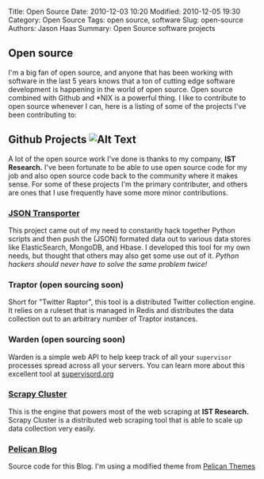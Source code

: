 Title: Open Source
Date: 2010-12-03 10:20
Modified: 2010-12-05 19:30
Category: Open Source
Tags: open source, software
Slug: open-source
Authors: Jason Haas
Summary: Open Source software projects

## Open source 
<!-- ![Alt Text]({filename}/images/feather.png) -->

I'm a big fan of open source, and anyone that has been working with software in the last 5 years knows that a ton of cutting edge software development is happening in the world of open source.  Open source combined with Github and *NIX is a powerful thing.  I like to contribute to open source whenever I can, here is a listing of some of the projects I've been contributing to:

## Github Projects ![Alt Text]({filename}/images/GitHub-Mark-64px.png)

A lot of the open source work I've done is thanks to my company, **IST Research.**  I've been fortunate to be able to use open source code for my job and also open source code back to the community where it makes sense.  For some of these projects I'm the primary contributer, and others are ones that I use frequently have some more minor contributions.

### [JSON Transporter](https://github.com/istresearch/json-transporter)

This project came out of my need to constantly hack together Python scripts and then push the (JSON) formated data out to various data stores like ElasticSearch, MongoDB, and Hbase.  I developed this tool for my own needs, but thought that others may also get some use out of it.  *Python hackers should never have to solve the same problem twice!*

<!-- ### [Traptor](https://github.com/istresearch/traptor) -->
### Traptor (open sourcing soon)

Short for "Twitter Raptor", this tool is a distributed Twitter collection engine.  It relies on a ruleset that is managed in Redis and distributes the data collection out to an arbitrary number of Traptor instances.

<!-- ### [Warden](https://github.com/istresearch/warden) -->
### Warden (open sourcing soon)

Warden is a simple web API to help keep track of all your `supervisor` processes spread across all your servers.  You can learn more about this excellent tool at [supervisord.org](http://supervisord.org)

### [Scrapy Cluster](https://github.com/istresearch/scrapy-cluster)

This is the engine that powers most of the web scraping at **IST Research.** Scrapy Cluster is a distributed web scraping tool that is able to scale up data collection very easily.

### [Pelican Blog](https://github.com/jasonrhaas/pel-blog)

Source code for this Blog.  I'm using a modified theme from [Pelican Themes](https://github.com/getpelican/pelican-themes/tree/master/aboutwilson)